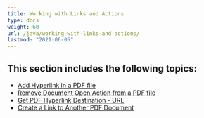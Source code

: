 ```yaml
---
title: Working with Links and Actions
type: docs
weight: 60
url: /java/working-with-links-and-actions/
lastmod: "2021-06-05"
---
```


## **This section includes the following topics**:

- [Add Hyperlink in a PDF file](/pdf/java/add-hyperlink-in-a-pdf-file/)
- [Remove Document Open Action from a PDF file](/pdf/java/remove-document-open-action-from-a-pdf-file/)
- [Get PDF Hyperlink Destination - URL](/pdf/java/get-pdf-hyperlink-destination-url/)
- [Create a Link to Another PDF Document](/pdf/java/create-a-link-to-another-pdf-document/)
